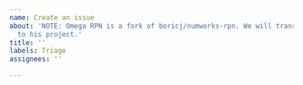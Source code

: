 ```yaml
---
name: Create an issue
about: 'NOTE: Omega RPN is a fork of boricj/numworks-rpn. We will transfer most issues
  to his project.'
title: ''
labels: Triage
assignees: ''

---
```



